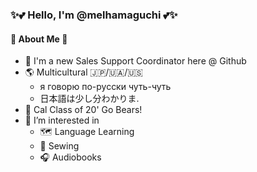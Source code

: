 ### ✨💕 Hello, I'm @melhamaguchi 💕✨  
  
  

#### 💭 About Me 💭
* 🌱 I'm a new Sales Support Coordinator here @ Github  
* 🌎 Multicultural 🇯🇵/🇺🇦/🇺🇸 
  * я говорю по-русски чуть-чуть
  * 日本語は少し分わかりま.
* 🐻 Cal Class of 20' Go Bears!
* 🧐 I’m interested in 
  * 🗺️ Language Learning 
  * 👗 Sewing
  * 🎧 Audiobooks
